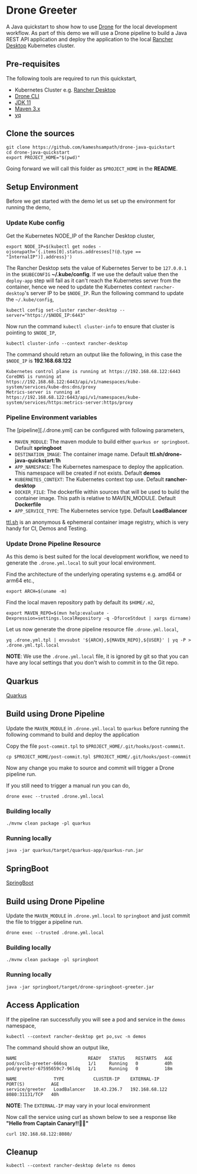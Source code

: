 # Drone Greeter

A Java quickstart to show how to use [Drone](https://drone.io) for the local development workflow. As part of this demo
we will use a Drone pipeline to build a Java REST API application and deploy the application to the
local [Rancher Desktop](https://rancherdesktop.io) Kubernetes cluster.

## Pre-requisites

The following tools are required to run this quickstart,

- Kubernetes Cluster e.g. [Rancher Desktop](https://rancherdesktop.io)
- [Drone CLI](https://docs.drone.io/cli/install/)
- [JDK 11](https://openjdk.java.net/projects/jdk/11/)
- [Maven 3.x](https://maven.apache.org/install.html)
- [yq](https://github.com/mikefarah/yq)

## Clone the sources

```shell
git clone https://github.com/kameshsampath/drone-java-quickstart
cd drone-java-quickstart
export PROJECT_HOME="$(pwd)"
```

Going forward we will call this folder as `$PROJECT_HOME` in the **README**.

## Setup Environment

Before we get started with the demo let us set up the environment for running the demo,

### Update Kube config

Get the Kubernetes NODE_IP of the Rancher Desktop cluster,

```shell
export NODE_IP=$(kubectl get nodes -ojson≥path='{.items[0].status.addresses[?(@.type == "InternalIP")].address}')
```

The Rancher Desktop sets the value of Kubernetes Server to be `127.0.0.1` in the `$KUBECONFIG` **~/.kube/config**. If we
use the default value then the `deploy-app` step will fail as it can't reach the Kubernetes server from the container,
hence we need to update the Kubernetes context `rancher-desktop`'s server IP to be `$NODE_IP`. Run the following command
to update the `~/.kube/config`,

```shell
kubectl config set-cluster rancher-desktop --server="https://$NODE_IP:6443"
```

Now run the command `kubectl cluster-info` to ensure that cluster is pointing to `$NODE_IP`,

```shell
kubectl cluster-info --context rancher-desktop
```

The command should return an output like the following, in this case the `$NODE_IP` is **192.168.68.122**

```shell
Kubernetes control plane is running at https://192.168.68.122:6443
CoreDNS is running at https://192.168.68.122:6443/api/v1/namespaces/kube-system/services/kube-dns:dns/proxy
Metrics-server is running at https://192.168.68.122:6443/api/v1/namespaces/kube-system/services/https:metrics-server:https/proxy
```

### Pipeline Environment variables

The [pipeline][./.drone.yml] can be configured with following parameters,

- `MAVEN_MODULE`:  The maven module to build either `quarkus or springboot`. Default **springboot**
- `DESTINATION_IMAGE`: The container image name. Default **ttl.sh/drone-java-quickstart:1h**
- `APP_NAMESPACE`: The Kubernetes namespace to deploy the application. This namespace will be created if not exists.
  Default **demos**
- `KUBERNETES_CONTEXT`: The Kubernetes context top use. Default **rancher-desktop**
- `DOCKER_FILE`: The dockerfile within sources that will be used to build the container image. This path is relative to
  MAVEN_MODULE. Default **Dockerfile**
- `APP_SERVICE_TYPE`: The Kubernetes service type. Default **LoadBalancer**

[ttl.sh](https://ttl.sh) is an anonymous & ephemeral container image registry, which is very handy for CI, Demos and
Testing.

### Update Drone Pipeline Resource

As this demo is best suited for the local development workflow, we need to generate the `.drone.yml.local` to suit your
local environment.

Find the architecture of the underlying operating systems e.g. amd64 or arm64 etc.,

```shell
export ARCH=$(uname -m)
```

Find the local maven repository path by default its `$HOME/.m2`,

```shell
export MAVEN_REPO=$(mvn help:evaluate -Dexpression=settings.localRepository -q -DforceStdout | xargs dirname)
```

Let us now generate the drone pipeline resource file `.drone.yml.local`,

```shell
yq .drone.yml.tpl | envsubst '${ARCH},${MAVEN_REPO},${USER}' | yq -P > .drone.yml.tpl.local
```

__NOTE__: We use the `.drone.yml.local` file, it is ignored by git so that you can have any local settings that you
don't wish to commit in to the Git repo.

## Quarkus

[Quarkus](./quarkus)

## Build using Drone Pipeline

Update the `MAVEN_MODULE` in `.drone.yml.local` to `quarkus` before running the following command to build and deploy
the application

Copy the file `post-commit.tpl` to `$PROJECT_HOME/.git/hooks/post-commmit`.

```shell
cp $PROJECT_HOME/post-commit.tpl $PROJECT_HOME/.git/hooks/post-commmit
```

Now any change you make to source and commit will trigger a Drone pipeline run.

If you still need to trigger a manual run you can do,

```shell
drone exec --trusted .drone.yml.local
```

### Building locally

```shell
./mvnw clean package -pl quarkus
```

### Running locally

```shell
java -jar quarkus/target/quarkus-app/quarkus-run.jar
```

## SpringBoot

[SpringBoot](./springboot)

## Build using Drone Pipeline

Update the `MAVEN_MODULE` in `.drone.yml.local` to `springboot` and just commit the file to trigger a pipeline run.

```shell
drone exec --trusted .drone.yml.local
```

### Building locally

```shell
./mvnw clean package -pl springboot
```

### Running locally

```shell
java -jar springboot/target/drone-springboot-greeter.jar
```

## Access Application

If the pipeline ran successfully you will see a pod and service in the `demos` namespace,

```shell
kubectl --context rancher-desktop get po,svc -n demos
```

The command should show an output like,

```shell
NAME                           READY   STATUS    RESTARTS   AGE
pod/svclb-greeter-666sq        1/1     Running   0          40h
pod/greeter-67595659c7-96ldq   1/1     Running   0          18m

NAME              TYPE           CLUSTER-IP    EXTERNAL-IP      PORT(S)          AGE
service/greeter   LoadBalancer   10.43.236.7   192.168.68.122   8080:31131/TCP   40h
```

__NOTE__: The `EXTERNAL-IP` may vary in your local environment

Now call the service using curl as shown below to see a response like **"Hello from Captain Canary!!🐥🚀"**

```shell
curl 192.168.68.122:8080/
````

## Cleanup

```shell
kubectl --context rancher-desktop delete ns demos
```
